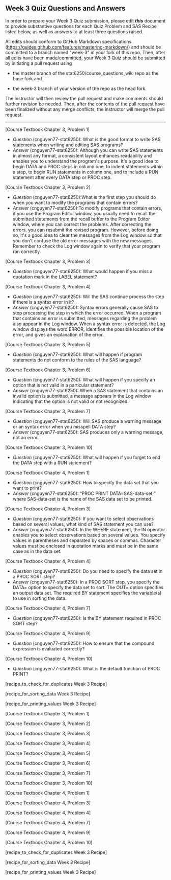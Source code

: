 
## Week 3 Quiz Questions and Answers

In order to prepare your Week 3 Quiz submission, please edit ***this*** document to provide substantive questions for each Quiz Problem and SAS Recipe listed below, as well as answers to at least three questions raised.

All edits should conform to GitHub Markdown specifications (https://guides.github.com/features/mastering-markdown/) and should be committed to a branch named "week-3" in your fork of this repo. Then, after all edits have been made/committed, your Week 3 Quiz should be submitted by initiating a pull request using

- the master branch of the stat6250/course_questions_wiki repo as the base fork and

- the week-3 branch of your version of the repo as the head fork.

The instructor will then review the pull request and make comments should further revision be needed. Then, after the contents of the pull request have been finalized without any merge conflicts, the instructor will merge the pull request.

********************************************************************************
[Course Textbook Chapter 3, Problem 1]
- *Question* (cnguyen77-stat6250): What is the good format to write SAS statements when writing and editing SAS programs?
- *Answer* (cnguyen77-stat6250): Although you can write SAS statements in almost any format, a consistent layout enhances readability and enables you to understand the program's purpose. It's a good idea to begin DATA and PROC steps in column one, to indent statements within a step, to begin RUN statements in column one, and to include a RUN statement after every DATA step or PROC step.


[Course Textbook Chapter 3, Problem 2]
- *Question* (cnguyen77-stat6250):What is the first step you should do when you want to modify the programs that contain errors?
- *Answer* (cnguyen77-stat6250):To modify programs that contain errors, if you use the Program Editor window, you usually need to recall the submitted statements from the recall buffer to the Program Editor window, where you can correct the problems. After correcting the errors, you can resubmit the revised program. However, before doing so, it's a good idea to clear the messages from the Log window so that you don't confuse the old error messages with the new messages. Remember to check the Log window again to verify that your program ran correctly.


[Course Textbook Chapter 3, Problem 3]
- *Question* (cnguyen77-stat6250): What would happen if you miss a quotation mark in the LABEL statement?


[Course Textbook Chapter 3, Problem 4]
- *Question* (cnguyen77-stat6250): Will the SAS continue process the step if there is a syntax error in it?
- *Answer* (cnguyen77-stat6250): Syntax errors generally cause SAS to stop processing the step in which the error occurred. When a program that contains an error is submitted, messages regarding the problem also appear in the Log window. When a syntax error is detected, the Log window displays the word ERROR, identifies the possible location of the error, and gives an explanation of the error.


[Course Textbook Chapter 3, Problem 5]
- *Question* (cnguyen77-stat6250): What will happen if program statements do not conform to the rules of the SAS language?


[Course Textbook Chapter 3, Problem 6]
- *Question* (cnguyen77-stat6250): What will happen if you specify an option that is not valid in a particular statement?
- *Answer* (cnguyen77-stat6250): When a SAS statement that contains an invalid option is submitted, a message appears in the Log window indicating that the option is not valid or not recognized.


[Course Textbook Chapter 3, Problem 7]
- *Question* (cnguyen77-stat6250): Will SAS produce a warning message or an syntax error when you misspell DATA step?
- *Answer* (cnguyen77-stat6250): SAS produces only a warning message, not an error.


[Course Textbook Chapter 3, Problem 10]
- *Question* (cnguyen77-stat6250): What will happen if you forget to end the DATA step with a RUN statement?


[Course Textbook Chapter 4, Problem 1]
- *Question* (cnguyen77-stat6250): How to specify the data set that you want to print?
- *Answer* (cnguyen77-stat6250): “PROC PRINT DATA=SAS-data-set;” where SAS-data-set is the name of the SAS data set to be printed.


[Course Textbook Chapter 4, Problem 3]
- *Question* (cnguyen77-stat6250): If you want to select observations based on several values, what kind of SAS statement you can use?
- *Answer* (cnguyen77-stat6250): In the WHERE statement, the IN operator enables you to select observations based on several values. You specify values in parentheses and separated by spaces or commas. Character values must be enclosed in quotation marks and must be in the same case as in the data set.


[Course Textbook Chapter 4, Problem 4]
- *Question* (cnguyen77-stat6250): Do you need to specify the data set in a PROC SORT step?
- *Answer* (cnguyen77-stat6250): In a PROC SORT step, you specify the DATA= option to specify the data set to sort. The OUT= option specifies an output data set. The required BY statement specifies the variable(s) to use in sorting the data.

[Course Textbook Chapter 4, Problem 7]
- *Question* (cnguyen77-stat6250): Is the BY statement required in PROC SORT step?


[Course Textbook Chapter 4, Problem 9]
- *Question* (cnguyen77-stat6250): How to ensure that the compound expression is evaluated correctly?


[Course Textbook Chapter 4, Problem 10]
- *Question* (cnguyen77-stat6250): What is the default function of PROC PRINT?


[recipe_to_check_for_duplicates Week 3 Recipe]


[recipe_for_sorting_data Week 3 Recipe]


[recipe_for_printing_values Week 3 Recipe]


[Course Textbook Chapter 3, Problem 1]



[Course Textbook Chapter 3, Problem 2]



[Course Textbook Chapter 3, Problem 3]



[Course Textbook Chapter 3, Problem 4]



[Course Textbook Chapter 3, Problem 5]



[Course Textbook Chapter 3, Problem 6]



[Course Textbook Chapter 3, Problem 7]



[Course Textbook Chapter 3, Problem 10]



[Course Textbook Chapter 4, Problem 1]



[Course Textbook Chapter 4, Problem 3]



[Course Textbook Chapter 4, Problem 4]



[Course Textbook Chapter 4, Problem 7]



[Course Textbook Chapter 4, Problem 9]



[Course Textbook Chapter 4, Problem 10]



[recipe_to_check_for_duplicates Week 3 Recipe]



[recipe_for_sorting_data Week 3 Recipe]



[recipe_for_printing_values Week 3 Recipe]
